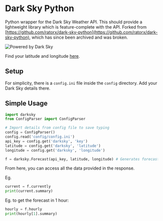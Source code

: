 # Dark Sky Python

Python wrapper for the Dark Sky Weather API. This should provide a lightweight library which is feature-complete with the API. Forked from [https://github.com/ratorx/dark-sky-python](https://github.com/ratorx/dark-sky-python), which has since been archived and was broken.

![Powered by Dark Sky](https://darksky.net/dev/img/attribution/poweredby-oneline.png)

Find your latitude and longitude [here](https://www.latlong.net/).

## Setup

For simplicity, there is a `config.ini` file inside the `config` directory. Add your Dark Sky details there.

## Simple Usage
```python
import darksky
from ConfigParser import ConfigParser

# Import details from config file to save typing
config = ConfigParser()
config.read('config/config.ini')
api_key = config.get('darksky', 'key')
latitude = config.get('darksky', 'latitude')
longitude = config.get('darksky', 'longitude')

f = darksky.Forecast(api_key, latitude, longitude) # Generates forecast object
```

From here, you can access all the data provided in the response.

Eg.
```python
current = f.currently
print(current.summary)
```

Eg. to get the forecast in 1 hour:
```python
hourly = f.hourly
print(hourly[1].summary)
```
